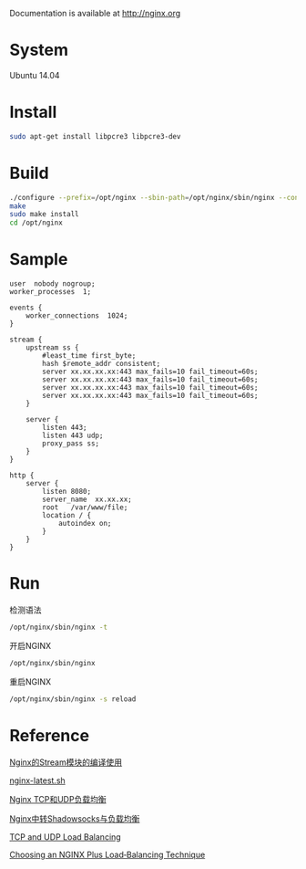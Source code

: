 
Documentation is available at http://nginx.org

# System
Ubuntu 14.04

# Install
```bash
sudo apt-get install libpcre3 libpcre3-dev
```

# Build
```bash
./configure --prefix=/opt/nginx --sbin-path=/opt/nginx/sbin/nginx --conf-path=/opt/nginx/conf/nginx.conf --with-http_stub_status_module --with-http_gzip_static_module --with-stream
make
sudo make install
cd /opt/nginx
```

# Sample

```
user  nobody nogroup;
worker_processes  1;

events {
    worker_connections  1024;
}

stream {
    upstream ss {
        #least_time first_byte;
        hash $remote_addr consistent;
        server xx.xx.xx.xx:443 max_fails=10 fail_timeout=60s;
        server xx.xx.xx.xx:443 max_fails=10 fail_timeout=60s;
        server xx.xx.xx.xx:443 max_fails=10 fail_timeout=60s;
        server xx.xx.xx.xx:443 max_fails=10 fail_timeout=60s;
    }

    server {
        listen 443;
        listen 443 udp;
        proxy_pass ss;
    }
}

http {
    server {
        listen 8080;
        server_name  xx.xx.xx;
        root   /var/www/file;
        location / {
            autoindex on;
        }
    }       
}
```

# Run
检测语法
```bash
/opt/nginx/sbin/nginx -t
```

开启NGINX
```bash
/opt/nginx/sbin/nginx
```

重启NGINX
```bash
/opt/nginx/sbin/nginx -s reload
```

# Reference
[Nginx的Stream模块的编译使用](https://www.jianshu.com/p/5dcd1e027e17)

[nginx-latest.sh](https://gist.github.com/Globegitter/685e3739c0f181bda3ec)

[Nginx TCP和UDP负载均衡](https://my.oschina.net/leeck/blog/729443)

[Nginx中转Shadowsocks与负载均衡](https://lxiange.com/posts/nginx-loadbalance.html)

[TCP and UDP Load Balancing](https://docs.nginx.com/nginx/admin-guide/load-balancer/tcp-udp-load-balancer/)

[Choosing an NGINX Plus Load‑Balancing Technique](https://www.nginx.com/blog/choosing-nginx-plus-load-balancing-techniques/)
